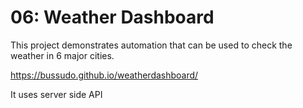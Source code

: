# 06: Weather Dashboard

This project demonstrates automation that can be used to check the weather in 6 major cities.  

https://bussudo.github.io/weatherdashboard/

It uses server side API